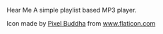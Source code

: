 Hear Me
A simple playlist based MP3 player.

Icon made by [Pixel Buddha](https://www.flaticon.com/authors/pixel-buddha) from www.flaticon.com 